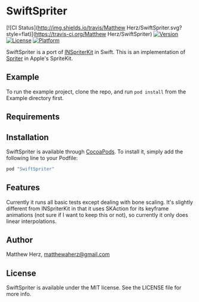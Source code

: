 # SwiftSpriter

[![CI Status](http://img.shields.io/travis/Matthew Herz/SwiftSpriter.svg?style=flat)](https://travis-ci.org/Matthew Herz/SwiftSpriter)
[![Version](https://img.shields.io/cocoapods/v/SwiftSpriter.svg?style=flat)](http://cocoapods.org/pods/SwiftSpriter)
[![License](https://img.shields.io/cocoapods/l/SwiftSpriter.svg?style=flat)](http://cocoapods.org/pods/SwiftSpriter)
[![Platform](https://img.shields.io/cocoapods/p/SwiftSpriter.svg?style=flat)](http://cocoapods.org/pods/SwiftSpriter)

SwiftSpriter is a port of [INSpriterKit](https://github.com/indieSoftware/INSpriterKit) in Swift. This is an implementation of [Spriter](https://www.brashmonkey.com) in Apple's SpriteKit.

## Example

To run the example project, clone the repo, and run `pod install` from the Example directory first.

## Requirements

## Installation

SwiftSpriter is available through [CocoaPods](http://cocoapods.org). To install
it, simply add the following line to your Podfile:

```ruby
pod "SwiftSpriter"
```

## Features

Currently it runs all basic tests except dealing with bone scaling. It's slightly different from INSpriterKit in that it uses SKAction for its keyframe animations (not sure if I want to keep this or not), so currently it only does linear interpolations. 

## Author

Matthew Herz, matthewaherz@gmail.com

## License

SwiftSpriter is available under the MIT license. See the LICENSE file for more info.
